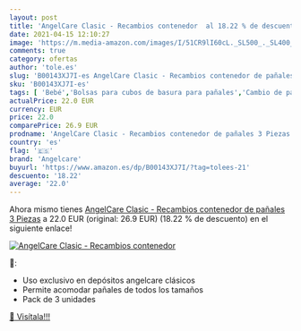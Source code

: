 ```yaml
---
layout: post
title: 'AngelCare Clasic - Recambios contenedor  al 18.22 % de descuento'
date: 2021-04-15 12:10:27
image: 'https://m.media-amazon.com/images/I/51CR9lI60cL._SL500_._SL400_.jpg'
comments: true
category: ofertas
author: 'tole.es'
slug: 'B00143XJ7I-es AngelCare Clasic - Recambios contenedor de pañales 3 Piezas'
sku: 'B00143XJ7I-es'
tags: [ 'Bebé','Bolsas para cubos de basura para pañales','Cambio de pañales','Cubos de basura para pañales y recambios','angelcare','pañales', ]
actualPrice: 22.0 EUR
currency: EUR
price: 22.0
comparePrice: 26.9 EUR
prodname: 'AngelCare Clasic - Recambios contenedor de pañales 3 Piezas'
country: 'es'
flag: '🇪🇸'
brand: 'Angelcare'
buyurl: 'https://www.amazon.es/dp/B00143XJ7I/?tag=tolees-21'
descuento: '18.22'
average: '22.0'
---
```


Ahora mismo tienes [AngelCare Clasic - Recambios contenedor de pañales 3 Piezas](https://www.amazon.es/dp/B00143XJ7I/?tag=tolees-21) a 22.0 EUR (original: 26.9 EUR) (18.22 %  de descuento) en el siguiente enlace!

[![AngelCare Clasic - Recambios contenedor ](https://m.media-amazon.com/images/I/51CR9lI60cL._SL500_._SL400_.jpg)](https://www.amazon.es/dp/B00143XJ7I/?tag=tolees-21)

🔎:

- Uso exclusivo en depósitos angelcare clásicos
- Permite acomodar pañales de todos los tamaños
- Pack de 3 unidades

[🛒 Visítala!!!](https://www.amazon.es/dp/B00143XJ7I/?tag=tolees-21)

